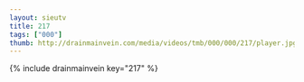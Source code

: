 ```yaml
--- 
layout: sieutv
title: 217
tags: ["000"]
thumb: http://drainmainvein.com/media/videos/tmb/000/000/217/player.jpg
---
```

{% include drainmainvein key="217" %} 
